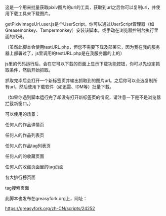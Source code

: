 这是一个用来批量获取pixiv图片的url的工具，获取到url之后你可以复制url，并使用下载工具来下载图片。

getPixivImageUrl.user.js是个UserScript，你可以通过UserScript管理器（如Greasemonkey、Tampermonkey）安装该脚本，或手动在浏览器控制台执行里面的代码。

（虽然此脚本会使用testURL.php，但您不需要下载及部署它，因为我在我的服务器上部署过了，js里调用的testURL.php是在我服务器的上的）

js里的代码运行后，会在它可以下载的页面上显示下载功能按钮，你可以先设定抓取条件，然后开始抓取。

抓取完毕后会打开一个新标签页并输出抓取到的图片url。之后你可以全选复制所有url，然后使用下载软件（如迅雷、IDM等）批量下载。

（如果你遇到脚本运行完了却没有打开新标签页的情况，请注意一下是不是浏览器拦截新窗口。）

可以使用的场景：

任何人的作品详情页

任何人的作品列表页

任何人的作品tag列表页

任何人的的收藏页面

任何人的收藏页面里的tag页面

各大排行榜页面

tag搜索页面

此脚本也发布在greasyfork.org上，网址：

https://greasyfork.org/zh-CN/scripts/24252
